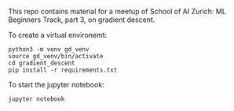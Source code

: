 This repo contains material for a meetup of School of AI Zurich: ML Beginners Track, part 3, on gradient descent.

To create a virtual environemt:
```
python3 -m venv gd_venv
source gd_venv/bin/activate
cd gradient_descent
pip install -r requirements.txt
```

To start the jupyter notebook:
```
jupyter notebook
```

